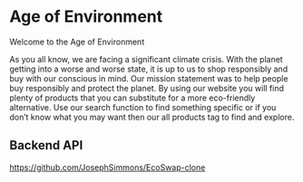 # Age of Environment
Welcome to the Age of Environment

As you all know, we are facing a significant climate crisis. With the planet getting into a worse and worse state, it is up to us to shop responsibly and buy with our conscious in mind. Our mission statement was to help people buy responsibly and protect the planet. By using our website you will find plenty of products that you can substitute for a more eco-friendly alternative. Use our search function to find something specific or if you don’t know what you may want then our all products tag to find and explore.
## Backend API
https://github.com/JosephSimmons/EcoSwap-clone
